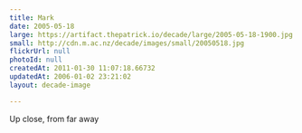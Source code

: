 ```yaml
---
title: Mark
date: 2005-05-18
large: https://artifact.thepatrick.io/decade/large/2005-05-18-1900.jpg
small: http://cdn.m.ac.nz/decade/images/small/20050518.jpg
flickrUrl: null
photoId: null
createdAt: 2011-01-30 11:07:18.66732
updatedAt: 2006-01-02 23:21:02
layout: decade-image

---
```

Up close, from far away
